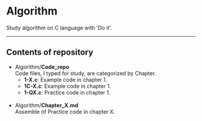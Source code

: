 # Algorithm
Study algorithm on C language with 'Do it'.

* * *
## Contents of repository

- Algorithm/**Code_repo**<br/>
    Code files, I typed for study, are categorized by Chapter.
    + **1-X.c**: Example code in chapter 1.
    + **1C-X.c**: Example code in chapter 1.
    + **1-QX.c**: Practice code in chapter 1.
    <br/>
- Algorithm/**Chapter_X.md**<br/>
    Assemble of Practice code in chapter X.
